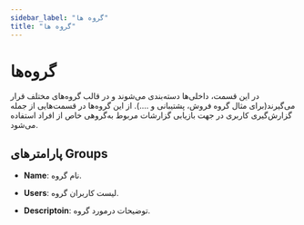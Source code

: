 ```yaml
---
sidebar_label: "گروه ها"
title: "گروه ها"
---
```



# گروه‌ها

در این قسمت، داخلی‌‌ها دسته‌‌بندی می‌‌شوند و در قالب گروه‌‌های مختلف قرار می‌‌گیرند(برای مثال گروه فروش، پشتیبانی و ....). از این گروه‌‌ها در قسمت‌‌هایی از جمله گزارش‌‌گیری‌ کاربری در جهت بازیابی گزارشات مربوط به‌‌گروهی خاص از افراد استفاده می‌‌شود.


## پارامترهای Groups

- **Name**: نام گروه.

- **Users**: لیست کاربران گروه.

- **Descriptoin**: توضیحات درمورد گروه.